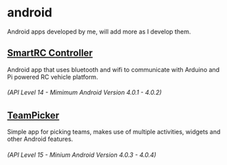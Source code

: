 # android
Android apps developed by me, will add more as I develop them.

## [SmartRC Controller](https://github.com/tkmarsh/SmartRC)
Android app that uses bluetooth and wifi to communicate with Arduino and Pi powered RC vehicle platform.
###### (API Level 14 - Mimimum Android Version 4.0.1 - 4.0.2)

## [TeamPicker](https://github.com/tkmarsh/TeamPicker)
Simple app for picking teams, makes use of multiple activities, widgets and other Android features.
###### (API Level 15 - Minium Android Version 4.0.3 - 4.0.4)
